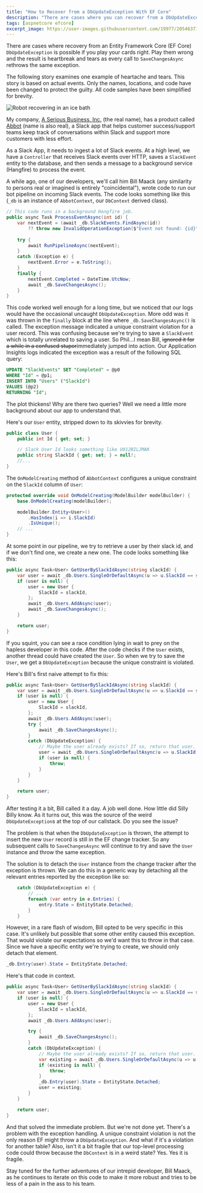 ```yaml
---
title: "How to Recover from a DbUpdateException With EF Core"
description: "There are cases where you can recover from a DbUpdateException if you play your cards right. This post highlights one such scenario, a pitfall that's easy to run into, and how to recover."
tags: [aspnetcore efcore]
excerpt_image: https://user-images.githubusercontent.com/19977/205463714-68148077-0539-45c9-955d-5c687058cfa8.png
---
```


There are cases where recovery from an Entity Framework Core (EF Core) `DbUpdateException` is possible if you play your cards right. Play them wrong and the result is heartbreak and tears as every call to `SaveChangesAsync` rethrows the same exception.

The following story examines one example of heartache and tears. This story is based on actual events. Only the names, locations, and code have been changed to protect the guilty. All code samples have been simplified for brevity.

![Robot recovering in an ice bath](https://user-images.githubusercontent.com/19977/205463714-68148077-0539-45c9-955d-5c687058cfa8.png "Even robots need to recover")

My company, [A Serious Business, Inc.](https://www.aseriousbusiness.com/) (the real name), has a product called [Abbot](https://ab.bot/) (name is also real), a Slack app that helps customer success/support teams keep track of conversations within Slack and support more customers with less effort.

As a Slack App, it needs to ingest a lot of Slack events. At a high level, we have a `Controller` that receives Slack events over HTTP, saves a `SlackEvent` entity to the database, and then sends a message to a background service (Hangfire) to process the event.

A while ago, one of our developers, we'll call him Bill Maack (any similarity to persons real or imagined is entirely "coincidental"), wrote code to run our bot pipeline on incoming Slack events. The code looks something like this (`_db` is an instance of `AbbotContext`, our `DbContext` derived class).

```csharp
// This code runs in a background Hangfire job.
public async Task ProcessEventAsync(int id) {
    var nextEvent = (await _db.SlackEvents.FindAsync(id))
        ?? throw new InvalidOperationException($"Event not found: {id}");
    
    try {
        await RunPipelineAsync(nextEvent);
    }
    catch (Exception e) {
        nextEvent.Error = e.ToString();
    }
    finally {
        nextEvent.Completed = DateTime.UtcNow;
        await _db.SaveChangesAsync();
    }
}
```

This code worked well enough for a long time, but we noticed that our logs would have the occasional uncaught `DbUpdateException`. More odd was it was thrown in the `finally` block at the line where `_db.SaveChangesAsync()` is called. The exception message indicated a unique constraint violation for a user record. This was confusing because we're trying to save a `SlackEvent` which is totally unrelated to saving a user. So Phil...I mean Bill, ~~ignored it for a while in a confused stupor~~immediately jumped into action. Our Application Insights logs indicated the exception was a result of the following SQL query:

```sql
UPDATE "SlackEvents" SET "Completed" = @p0
WHERE "Id" = @p1;
INSERT INTO "Users" ("SlackId")
VALUES (@p2)
RETURNING "Id";
```

The plot thickens! Why are there two queries? Well we need a little more background about our app to understand that.

Here's our `User` entity, stripped down to its skivvies for brevity.

```csharp
public class User {
    public int Id { get; set; }

    // Slack User Id looks something like U012BILJMAK
    public string SlackId { get; set; } = null!;
    //...
}
```

The `OnModelCreating` method of `AbbotContext` configures a unique constraint on the `SlackId` column of `User`:

```csharp
protected override void OnModelCreating(ModelBuilder modelBuilder) {
    base.OnModelCreating(modelBuilder);

    modelBuilder.Entity<User>()
        .HasIndex(i => i.SlackId)
        .IsUnique();
    // ...
}
```

At some point in our pipeline, we try to retrieve a user by their slack id, and if we don't find one, we create a new one. The code looks something like this:

```csharp
public async Task<User> GetUserBySlackIdAsync(string slackId) {
    var user = await _db.Users.SingleOrDefaultAsync(u => u.SlackId == slackId);
    if (user is null) {
        user = new User {
            SlackId = slackId,
        };
        await _db.Users.AddAsync(user);
        await _db.SaveChangesAsync();
    }

    return user;
}
```

If you squint, you can see a race condition lying in wait to prey on the hapless developer in this code. After the code checks if the `User` exists, another thread could have created the `User`. So when we try to save the `User`, we get a `DbUpdateException` because the unique constraint is violated.

Here's Bill's first naive attempt to fix this:

```csharp
public async Task<User> GetUserBySlackIdAsync(string slackId) {
    var user = await _db.Users.SingleOrDefaultAsync(u => u.SlackId == slackId);
    if (user is null) {
        user = new User {
            SlackId = slackId,
        };
        await _db.Users.AddAsync(user);
        try {
            await _db.SaveChangesAsync();
        }
        catch (DbUpdateException) {
            // Maybe the user already exists? If so, return that user.
            user = await _db.Users.SingleOrDefaultAsync(u => u.SlackId == slackId);
            if (user is null) {
                throw;
            }
        }
    }

    return user;
}
```

After testing it a bit, Bill called it a day. A job well done. How little did Silly Billy know. As it turns out, this was the source of the weird `DbUpdateException`s at the top of our callstack. Do you see the issue?

The problem is that when the `DbUpdateException` is thrown, the attempt to insert the new `User` record is still in the EF change tracker. So any subsequent calls to `SaveChangesAsync` will continue to try and save the `User` instance and throw the same exception.

The solution is to detach the `User` instance from the change tracker after the exception is thrown. We can do this in a generic way by detaching all the relevant entries reported by the exception like so:

```csharp
    catch (DbUpdateException e) {
        // ...
        foreach (var entry in e.Entries) {
            entry.State = EntityState.Detached;
        }
    }
```

However, in a rare flash of wisdom, Bill opted to be very specific in this case. It's unlikely but possible that some other entity caused this exception. That would violate our expectations so we'd want this to throw in that case. Since we have a specific entity we're trying to create, we should only detach that element.

```csharp
_db.Entry(user).State = EntityState.Detached;
```

Here's that code in context.

```csharp
public async Task<User> GetUserBySlackIdAsync(string slackId) {
    var user = await _db.Users.SingleOrDefaultAsync(u => u.SlackId == slackId);
    if (user is null) {
        user = new User {
            SlackId = slackId,
        };
        await _db.Users.AddAsync(user);

        try {
            await _db.SaveChangesAsync();
        }
        catch (DbUpdateException) {
            // Maybe the user already exists? If so, return that user.
            var existing = await _db.Users.SingleOrDefaultAsync(u => u.SlackId == slackId);
            if (existing is null) {
                throw;
            }
            _db.Entry(user).State = EntityState.Detached;
            user = existing;
        }
    }

    return user;
}
```

And that solved the immediate problem. But we're not done yet. There's a problem with the exception handling. A unique constraint violation is not the only reason EF might throw a `DbUpdateException`. And what if it's a violation for another table? Also, isn't it a bit fragile that our top-level processing code could throw because the `DbContext` is in a weird state? Yes. Yes it is fragile.

Stay tuned for the further adventures of our intrepid developer, Bill Maack, as he continues to iterate on this code to make it more robust and tries to be less of a pain in the ass to his team.
